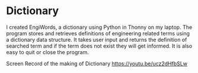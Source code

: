 # Dictionary
I created EngiWords, a dictionary using Python in Thonny on my laptop. The program stores and retrieves definitions of engineering related terms using a dictionary data structure. It takes user input and returns the definition of searched term and if the term does not exist they will get informed. It is also easy to quit or close the program.

Screen Record of the making of Dictionary
https://youtu.be/ucz2dHfbSLw
